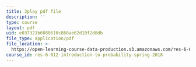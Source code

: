 ```yaml
---
title: 3play pdf file
description: ''
type: course
layout: pdf
uid: e037321b6080610c866ae62d10f2d8db
file_type: application/pdf
file_location: >-
  https://open-learning-course-data-production.s3.amazonaws.com/res-6-012-introduction-to-probability-spring-2018/e037321b6080610c866ae62d10f2d8db_kz2tvO_ZAKI.pdf
course_id: res-6-012-introduction-to-probability-spring-2018
---
```

